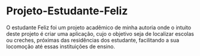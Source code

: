 # Projeto-Estudante-Feliz
O estudante Feliz foi um projeto acadêmico de minha autoria onde o intuito deste projeto é criar uma aplicação, cujo o objetivo seja de localizar
escolas ou creches, próximas das residências dos estudante, facilitando a sua locomoção até essas instituições de ensino.

